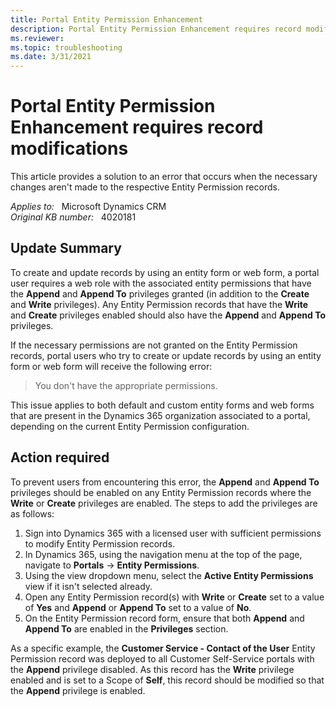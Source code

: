 ```yaml
---
title: Portal Entity Permission Enhancement
description: Portal Entity Permission Enhancement requires record modifications.
ms.reviewer: 
ms.topic: troubleshooting
ms.date: 3/31/2021
---
```

# Portal Entity Permission Enhancement requires record modifications

This article provides a solution to an error that occurs when the necessary changes aren't made to the respective Entity Permission records.

_Applies to:_ &nbsp; Microsoft Dynamics CRM  
_Original KB number:_ &nbsp; 4020181

## Update Summary

To create and update records by using an entity form or web form, a portal user requires a web role with the associated entity permissions that have the **Append** and **Append To** privileges granted (in addition to the **Create** and **Write** privileges). Any Entity Permission records that have the **Write** and **Create** privileges enabled should also have the **Append** and **Append To** privileges.

If the necessary permissions are not granted on the Entity Permission records, portal users who try to create or update records by using an entity form or web form will receive the following error:

> You don't have the appropriate permissions.

This issue applies to both default and custom entity forms and web forms that are present in the Dynamics 365 organization associated to a portal, depending on the current Entity Permission configuration.

## Action required

To prevent users from encountering this error, the **Append** and **Append To** privileges should be enabled on any Entity Permission records where the **Write** or **Create** privileges are enabled. The steps to add the privileges are as follows:

1. Sign into Dynamics 365 with a licensed user with sufficient permissions to modify Entity Permission records.
2. In Dynamics 365, using the navigation menu at the top of the page, navigate to **Portals** -> **Entity Permissions**.
3. Using the view dropdown menu, select the **Active Entity Permissions** view if it isn't selected already.
4. Open any Entity Permission record(s) with **Write** or **Create** set to a value of **Yes** and **Append** or **Append To** set to a value of **No**.
5. On the Entity Permission record form, ensure that both **Append** and **Append To** are enabled in the **Privileges** section.

As a specific example, the **Customer Service - Contact of the User** Entity Permission record was deployed to all Customer Self-Service portals with the **Append** privilege disabled. As this record has the **Write** privilege enabled and is set to a Scope of **Self**, this record should be modified so that the **Append** privilege is enabled.
